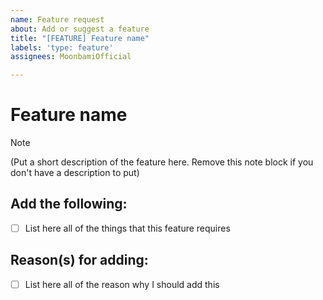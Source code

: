 ```yaml
---
name: Feature request
about: Add or suggest a feature
title: "[FEATURE] Feature name"
labels: 'type: feature'
assignees: MoonbamiOfficial

---
```


# Feature name

> [!NOTE]
> (Put a short description of the feature here. Remove this note block if you don't have a description to put)

## Add the following:
- [ ] List here all of the things that this feature requires

## Reason(s) for adding:
- [ ] List here all of the reason why I should add this
